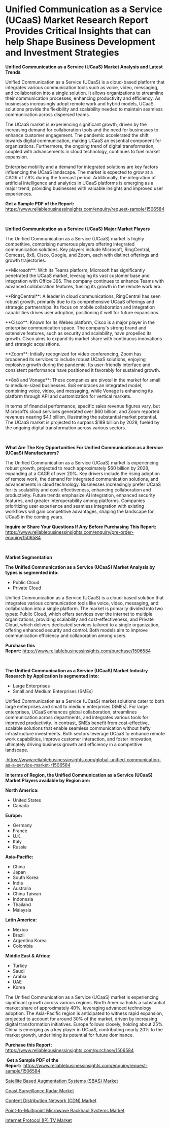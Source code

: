 <p><h1>Unified Communication as a Service (UCaaS) Market Research Report Provides Critical Insights that can help Shape Business Development and Investment Strategies</h1></p><p><strong>Unified Communication as a Service (UCaaS) Market Analysis and Latest Trends</strong></p>
<p><p>Unified Communication as a Service (UCaaS) is a cloud-based platform that integrates various communication tools such as voice, video, messaging, and collaboration into a single solution. It allows organizations to streamline their communication processes, enhancing productivity and efficiency. As businesses increasingly adopt remote work and hybrid models, UCaaS solutions provide the flexibility and scalability needed to maintain seamless communication across dispersed teams.</p><p>The UCaaS market is experiencing significant growth, driven by the increasing demand for collaboration tools and the need for businesses to enhance customer engagement. The pandemic accelerated the shift towards digital communication, making UCaaS an essential component for organizations. Furthermore, the ongoing trend of digital transformation, coupled with advancements in cloud technology, continues to fuel market expansion. </p><p>Enterprise mobility and a demand for integrated solutions are key factors influencing the UCaaS landscape. The market is expected to grow at a CAGR of 7.9% during the forecast period. Additionally, the integration of artificial intelligence and analytics in UCaaS platforms is emerging as a major trend, providing businesses with valuable insights and improved user experiences.</p></p>
<p><strong>Get a Sample PDF of the Report:&nbsp;</strong> <a href="https://www.reliablebusinessinsights.com/enquiry/request-sample/1506584?utm_campaign=100&utm_medium=2&utm_source=Github&utm_content=ia&utm_term=08042025&utm_id=unified-communication-as-a-service-ucaas">https://www.reliablebusinessinsights.com/enquiry/request-sample/1506584</a></p>
<p>&nbsp;</p>
<p><strong>Unified Communication as a Service (UCaaS) Major Market Players</strong></p>
<p><p>The Unified Communication as a Service (UCaaS) market is highly competitive, comprising numerous players offering integrated communication solutions. Key players include Microsoft, RingCentral, Comcast, 8x8, Cisco, Google, and Zoom, each with distinct offerings and growth trajectories.</p><p>**Microsoft**: With its Teams platform, Microsoft has significantly penetrated the UCaaS market, leveraging its vast customer base and integration with Office 365. The company continues to enhance Teams with advanced collaboration features, fueling its growth in the remote work era.</p><p>**RingCentral**: A leader in cloud communications, RingCentral has seen robust growth, primarily due to its comprehensive UCaaS offerings and strategic partnerships. Its focus on mobile collaboration and integration capabilities drives user adoption, positioning it well for future expansions.</p><p>**Cisco**: Known for its Webex platform, Cisco is a major player in the enterprise communication space. The company's strong brand and extensive features, such as security and scalability, have propelled its growth. Cisco aims to expand its market share with continuous innovations and strategic acquisitions.</p><p>**Zoom**: Initially recognized for video conferencing, Zoom has broadened its services to include robust UCaaS solutions, enjoying explosive growth during the pandemic. Its user-friendly interface and consistent performance have positioned it favorably for sustained growth.</p><p>**8x8 and Vonage**: These companies are pivotal in the market for small to medium-sized businesses. 8x8 embraces an integrated model, combining voice, video, and messaging, while Vonage is enhancing its platform through API and customization for vertical markets.</p><p>In terms of financial performance, specific sales revenue figures vary, but Microsoft’s cloud services generated over $60 billion, and Zoom reported revenues nearing $4.1 billion, illustrating the substantial market potential. The UCaaS market is projected to surpass $189 billion by 2028, fueled by the ongoing digital transformation across various sectors.</p></p>
<p>&nbsp;</p>
<p><strong>What Are The Key Opportunities For Unified Communication as a Service (UCaaS) Manufacturers?</strong></p>
<p><p>The Unified Communication as a Service (UCaaS) market is experiencing robust growth, projected to reach approximately $60 billion by 2028, expanding at a CAGR of over 20%. Key drivers include the rising adoption of remote work, the demand for integrated communication solutions, and advancements in cloud technology. Businesses increasingly prefer UCaaS for its scalability and cost-effectiveness, enhancing collaboration and productivity. Future trends emphasize AI integration, enhanced security features, and greater interoperability among platforms. Companies prioritizing user experience and seamless integration with existing workflows will gain competitive advantages, shaping the landscape for UCaaS in the coming years.</p></p>
<p><strong>Inquire or Share Your Questions If Any Before Purchasing This Report:</strong> <a href="https://www.reliablebusinessinsights.com/enquiry/pre-order-enquiry/1506584?utm_campaign=100&utm_medium=2&utm_source=Github&utm_content=ia&utm_term=08042025&utm_id=unified-communication-as-a-service-ucaas">https://www.reliablebusinessinsights.com/enquiry/pre-order-enquiry/1506584</a></p>
<p>&nbsp;</p>
<p><strong>Market Segmentation</strong></p>
<p><strong>The Unified Communication as a Service (UCaaS) Market Analysis by types is segmented into:</strong></p>
<p><ul><li>Public Cloud</li><li>Private Cloud</li></ul></p>
<p><p>Unified Communication as a Service (UCaaS) is a cloud-based solution that integrates various communication tools like voice, video, messaging, and collaboration into a single platform. The market is primarily divided into two types: Public Cloud, which offers services over the internet to multiple organizations, providing scalability and cost-effectiveness; and Private Cloud, which delivers dedicated services tailored to a single organization, offering enhanced security and control. Both models aim to improve communication efficiency and collaboration among users.</p></p>
<p><strong>Purchase this Report:&nbsp;</strong><a href="https://www.reliablebusinessinsights.com/purchase/1506584?utm_campaign=100&utm_medium=2&utm_source=Github&utm_content=ia&utm_term=08042025&utm_id=unified-communication-as-a-service-ucaas">https://www.reliablebusinessinsights.com/purchase/1506584</a></p>
<p>&nbsp;</p>
<p><strong>The Unified Communication as a Service (UCaaS) Market Industry Research by Application is segmented into:</strong></p>
<p><ul><li>Large Enterprises</li><li>Small and Medium Enterprises (SMEs)</li></ul></p>
<p><p>Unified Communication as a Service (UCaaS) market solutions cater to both large enterprises and small to medium enterprises (SMEs). For large enterprises, UCaaS enhances global collaboration, streamlines communication across departments, and integrates various tools for improved productivity. In contrast, SMEs benefit from cost-effective, scalable solutions that enable seamless communication without hefty infrastructure investments. Both sectors leverage UCaaS to enhance remote work capabilities, improve customer interaction, and foster innovation, ultimately driving business growth and efficiency in a competitive landscape.</p></p>
<p><a href="https://www.reliablebusinessinsights.com/global-unified-communication-as-a-service-market-r1506584?utm_campaign=100&utm_medium=2&utm_source=Github&utm_content=ia&utm_term=08042025&utm_id=unified-communication-as-a-service-ucaas">&nbsp;https://www.reliablebusinessinsights.com/global-unified-communication-as-a-service-market-r1506584</a></p>
<p><strong>In terms of Region, the Unified Communication as a Service (UCaaS) Market Players available by Region are:</strong></p>
<p>
    <p> <strong> North America: </strong>
        <ul>
            <li>United States</li>
            <li>Canada</li>
        </ul>
        </p> 
    <p> <strong> Europe: </strong>
        <ul>
            <li>Germany</li>
            <li>France</li>
            <li>U.K.</li>
            <li>Italy</li>
            <li>Russia</li>
        </ul>
        </p> 
    <p> <strong> Asia-Pacific: </strong>
        <ul>
            <li>China</li>
            <li>Japan</li>
            <li>South Korea</li>
            <li>India</li>
            <li>Australia</li>
            <li>China Taiwan</li>
            <li>Indonesia</li>
            <li>Thailand</li>
            <li>Malaysia</li>
        </ul>
        </p> 
    <p> <strong> Latin America: </strong>
        <ul>
            <li>Mexico</li>
            <li>Brazil</li>
            <li>Argentina Korea</li>
            <li>Colombia</li>
        </ul>
        </p> 
    <p> <strong> Middle East & Africa: </strong>
        <ul>
            <li>Turkey</li>
            <li>Saudi</li>
            <li>Arabia</li>
            <li>UAE</li>
            <li>Korea</li>
        </ul>
    </p>
    </p>
<p><p>The Unified Communication as a Service (UCaaS) market is experiencing significant growth across various regions. North America holds a substantial market share of approximately 40%, leveraging advanced technology adoption. The Asia-Pacific region is anticipated to witness rapid expansion, projected to account for around 30% of the market, driven by increasing digital transformation initiatives. Europe follows closely, holding about 25%. China is emerging as a key player in UCaaS, contributing nearly 20% to the market growth, underlining its potential for future dominance.</p></p>
<p><strong>Purchase this Report: </strong><a href="https://www.reliablebusinessinsights.com/purchase/1506584?utm_campaign=100&utm_medium=2&utm_source=Github&utm_content=ia&utm_term=08042025&utm_id=unified-communication-as-a-service-ucaas">https://www.reliablebusinessinsights.com/purchase/1506584</a></p>
<p>&nbsp;<strong>Get a Sample PDF of the Report:&nbsp;&nbsp;</strong><a href="https://www.reliablebusinessinsights.com/enquiry/request-sample/1506584?utm_campaign=100&utm_medium=2&utm_source=Github&utm_content=ia&utm_term=08042025&utm_id=unified-communication-as-a-service-ucaas">https://www.reliablebusinessinsights.com/enquiry/request-sample/1506584</a></p>
<p><strong></strong></p>
<p><p><a href="https://github.com/muoioconzej8/Market-Research-Report-List-1/blob/main/satellite-based-augmentation-systems-sbas-market.md?utm_campaign=100&utm_medium=2&utm_source=Github&utm_content=ia&utm_term=08042025&utm_id=unified-communication-as-a-service-ucaas">Satellite Based Augmentation Systems (SBAS) Market</a></p><p><a href="https://github.com/botocniveda/Market-Research-Report-List-1/blob/main/coast-surveillance-radar-market.md?utm_campaign=100&utm_medium=2&utm_source=Github&utm_content=ia&utm_term=08042025&utm_id=unified-communication-as-a-service-ucaas">Coast Surveillance Radar Market</a></p><p><a href="https://github.com/obajimlaweh59/Market-Research-Report-List-1/blob/main/content-distribution-network-cdn-market.md?utm_campaign=100&utm_medium=2&utm_source=Github&utm_content=ia&utm_term=08042025&utm_id=unified-communication-as-a-service-ucaas">Content Distribution Network (CDN) Market</a></p><p><a href="https://github.com/rvadencho/Market-Research-Report-List-1/blob/main/point-to-multipoint-microwave-backhaul-systems-market.md?utm_campaign=100&utm_medium=2&utm_source=Github&utm_content=ia&utm_term=08042025&utm_id=unified-communication-as-a-service-ucaas">Point-to-Multipoint Microwave Backhaul Systems Market</a></p><p><a href="https://github.com/cordaysamaya/Market-Research-Report-List-1/blob/main/internet-protocol-ip-tv-market.md?utm_campaign=100&utm_medium=2&utm_source=Github&utm_content=ia&utm_term=08042025&utm_id=unified-communication-as-a-service-ucaas">Internet Protocol (IP) TV Market</a></p></p>